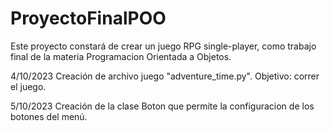 # ProyectoFinalPOO
 Este proyecto constará de crear un juego RPG single-player, como trabajo final de la materia Programacion Orientada a Objetos.

4/10/2023
Creación de archivo juego "adventure_time.py". Objetivo: correr el juego.

5/10/2023
Creación de la clase Boton que permite la configuracion de los botones del menú.
